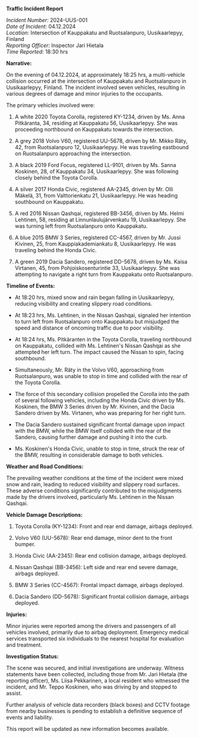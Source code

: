**Traffic Incident Report**

*Incident Number:* 2024-UUS-001  
*Date of Incident:* 04.12.2024  
*Location:* Intersection of Kauppakatu and Ruotsalanpuro, Uusikaarlepyy, Finland  
*Reporting Officer:* Inspector Jari Hietala  
*Time Reported:* 18:30 hrs  

**Narrative:**

On the evening of 04.12.2024, at approximately 18:25 hrs, a multi-vehicle collision occurred at the intersection of Kauppakatu and Ruotsalanpuro in Uusikaarlepyy, Finland. The incident involved seven vehicles, resulting in various degrees of damage and minor injuries to the occupants.

The primary vehicles involved were:

1. A white 2020 Toyota Corolla, registered KY-1234, driven by Ms. Anna Pitkäranta, 34, residing at Kauppakatu 56, Uusikaarlepyy. She was proceeding northbound on Kauppakatu towards the intersection.

2. A grey 2018 Volvo V60, registered UU-5678, driven by Mr. Mikko Räty, 42, from Ruotsalanpuro 12, Uusikaarlepyy. He was traveling eastbound on Ruotsalanpuro approaching the intersection.

3. A black 2019 Ford Focus, registered LL-9101, driven by Ms. Sanna Koskinen, 28, of Kauppakatu 34, Uusikaarlepyy. She was following closely behind the Toyota Corolla.

4. A silver 2017 Honda Civic, registered AA-2345, driven by Mr. Olli Mäkelä, 31, from Valttorienkatu 21, Uusikaarlepyy. He was heading southbound on Kauppakatu.

5. A red 2016 Nissan Qashqai, registered BB-3456, driven by Ms. Helmi Lehtinen, 58, residing at Linnunlaulujärvenkatu 19, Uusikaarlepyy. She was turning left from Ruotsalanpuro onto Kauppakatu.

6. A blue 2015 BMW 3 Series, registered CC-4567, driven by Mr. Jussi Kivinen, 25, from Kauppiakademiankatu 8, Uusikaarlepyy. He was traveling behind the Honda Civic.

7. A green 2019 Dacia Sandero, registered DD-5678, driven by Ms. Kaisa Virtanen, 45, from Pohjoiskosenturintie 33, Uusikaarlepyy. She was attempting to navigate a right turn from Kauppakatu onto Ruotsalanpuro.

**Timeline of Events:**

- At 18:20 hrs, mixed snow and rain began falling in Uusikaarlepyy, reducing visibility and creating slippery road conditions.

- At 18:23 hrs, Ms. Lehtinen, in the Nissan Qashqai, signaled her intention to turn left from Ruotsalanpuro onto Kauppakatu but misjudged the speed and distance of oncoming traffic due to poor visibility.

- At 18:24 hrs, Ms. Pitkäranten in the Toyota Corolla, traveling northbound on Kauppakatu, collided with Ms. Lehtinen's Nissan Qashqai as she attempted her left turn. The impact caused the Nissan to spin, facing southbound.

- Simultaneously, Mr. Räty in the Volvo V60, approaching from Ruotsalanpuro, was unable to stop in time and collided with the rear of the Toyota Corolla.

- The force of this secondary collision propelled the Corolla into the path of several following vehicles, including the Honda Civic driven by Ms. Koskinen, the BMW 3 Series driven by Mr. Kivinen, and the Dacia Sandero driven by Ms. Virtanen, who was preparing for her right turn.

- The Dacia Sandero sustained significant frontal damage upon impact with the BMW, while the BMW itself collided with the rear of the Sandero, causing further damage and pushing it into the curb.

- Ms. Koskinen's Honda Civic, unable to stop in time, struck the rear of the BMW, resulting in considerable damage to both vehicles.

**Weather and Road Conditions:**

The prevailing weather conditions at the time of the incident were mixed snow and rain, leading to reduced visibility and slippery road surfaces. These adverse conditions significantly contributed to the misjudgments made by the drivers involved, particularly Ms. Lehtinen in the Nissan Qashqai.

**Vehicle Damage Descriptions:**

1. Toyota Corolla (KY-1234): Front and rear end damage, airbags deployed.

2. Volvo V60 (UU-5678): Rear end damage, minor dent to the front bumper.

3. Honda Civic (AA-2345): Rear end collision damage, airbags deployed.

4. Nissan Qashqai (BB-3456): Left side and rear end severe damage, airbags deployed.

5. BMW 3 Series (CC-4567): Frontal impact damage, airbags deployed.

6. Dacia Sandero (DD-5678): Significant frontal collision damage, airbags deployed.

**Injuries:**

Minor injuries were reported among the drivers and passengers of all vehicles involved, primarily due to airbag deployment. Emergency medical services transported six individuals to the nearest hospital for evaluation and treatment.

**Investigation Status:**

The scene was secured, and initial investigations are underway. Witness statements have been collected, including those from Mr. Jari Hietala (the reporting officer), Ms. Liisa Pekkarinen, a local resident who witnessed the incident, and Mr. Teppo Koskinen, who was driving by and stopped to assist.

Further analysis of vehicle data recorders (black boxes) and CCTV footage from nearby businesses is pending to establish a definitive sequence of events and liability.

This report will be updated as new information becomes available.
